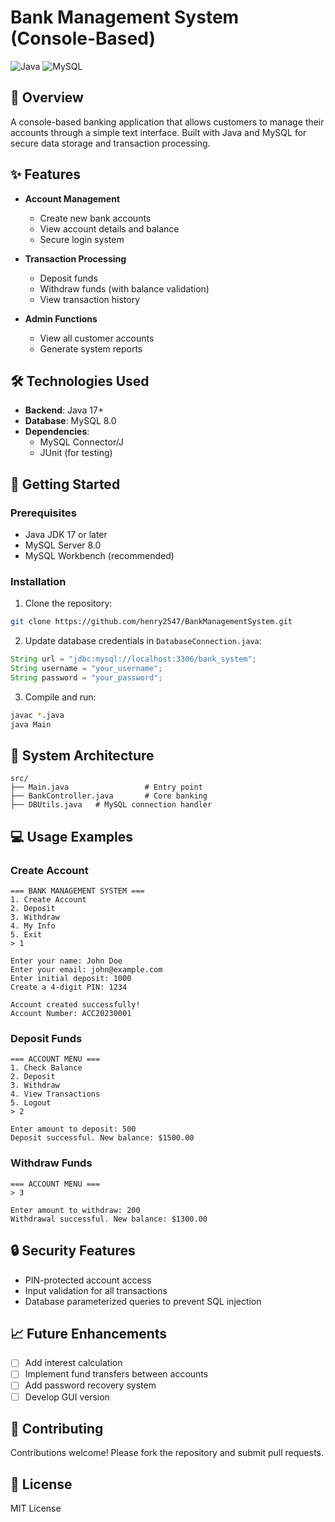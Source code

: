 # Bank Management System (Console-Based)

![Java](https://img.shields.io/badge/Java-17%2B-blue)
![MySQL](https://img.shields.io/badge/MySQL-8.0-orange)

## 📌 Overview

A console-based banking application that allows customers to manage their accounts through a simple text interface. Built with Java and MySQL for secure data storage and transaction processing.

## ✨ Features

- **Account Management**
  - Create new bank accounts
  - View account details and balance
  - Secure login system

- **Transaction Processing**
  - Deposit funds
  - Withdraw funds (with balance validation)
  - View transaction history

- **Admin Functions**
  - View all customer accounts
  - Generate system reports

## 🛠️ Technologies Used

- **Backend**: Java 17+
- **Database**: MySQL 8.0
- **Dependencies**: 
  - MySQL Connector/J
  - JUnit (for testing)

## 🚀 Getting Started

### Prerequisites
- Java JDK 17 or later
- MySQL Server 8.0
- MySQL Workbench (recommended)

### Installation
1. Clone the repository:
```bash
git clone https://github.com/henry2547/BankManagementSystem.git
```

2. Update database credentials in `DatabaseConnection.java`:
```java
String url = "jdbc:mysql://localhost:3306/bank_system";
String username = "your_username";
String password = "your_password";
```

3. Compile and run:
```bash
javac *.java
java Main
```

## 🏦 System Architecture

```
src/
├── Main.java                 # Entry point
├── BankController.java       # Core banking 
├── DBUtils.java   # MySQL connection handler
```

## 💻 Usage Examples

### Create Account
```
=== BANK MANAGEMENT SYSTEM ===
1. Create Account
2. Deposit
3. Withdraw
4. My Info
5. Exit
> 1

Enter your name: John Doe
Enter your email: john@example.com
Enter initial deposit: 1000
Create a 4-digit PIN: 1234

Account created successfully!
Account Number: ACC20230001
```

### Deposit Funds
```
=== ACCOUNT MENU ===
1. Check Balance
2. Deposit
3. Withdraw
4. View Transactions
5. Logout
> 2

Enter amount to deposit: 500
Deposit successful. New balance: $1500.00
```

### Withdraw Funds
```
=== ACCOUNT MENU ===
> 3

Enter amount to withdraw: 200
Withdrawal successful. New balance: $1300.00
```

## 🔒 Security Features

- PIN-protected account access
- Input validation for all transactions
- Database parameterized queries to prevent SQL injection

## 📈 Future Enhancements

- [ ] Add interest calculation
- [ ] Implement fund transfers between accounts
- [ ] Add password recovery system
- [ ] Develop GUI version

## 🤝 Contributing

Contributions welcome! Please fork the repository and submit pull requests.

## 📜 License

MIT License
